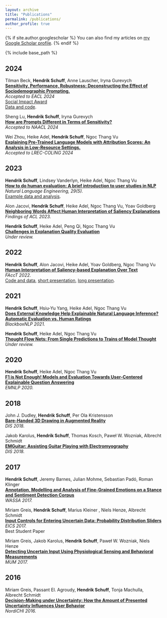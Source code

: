 ```yaml
---
layout: archive
title: "Publications"
permalink: /publications/
author_profile: true
---
```


{% if site.author.googlescholar %}
You can also find my articles on <a href="{{site.author.googlescholar}}">my Google Scholar profile</a>.
{% endif %}

{% include base_path %}


2024
----

Tilman Beck, <strong>Hendrik Schuff</strong>, Anne Lauscher, Iryna Gurevych  
<strong>[Sensitivity, Performance, Robustness: Deconstructing the Effect of Sociodemographic Prompting.](https://arxiv.org/abs/2309.07034)</strong>  
<i>Accepted to EACL 2024</i>  
<i class="fas fa-fw fa-trophy icon-pad-right" aria-hidden="true"></i> [Social Impact Award](https://2024.eacl.org/program/best-paper/)  
<i class="fab fa-fw fa-github icon-pad-right" aria-hidden="true"></i>[Data and code](https://github.com/UKPLab/arxiv2023-sociodemographic-prompting).

Sheng Lu, <strong>Hendrik Schuff</strong>, Iryna Gurevych  
<strong>[How are Prompts Different in Terms of Sensitivity?](https://arxiv.org/abs/2311.07230)</strong>  
<i>Accepted to NAACL 2024</i>

Wei Zhou, Heike Adel, <strong>Hendrik Schuff</strong>, Ngoc Thang Vu  
<strong>[Explaining Pre-Trained Language Models with Attribution Scores: An Analysis in Low-Resource Settings.](https://arxiv.org/abs/2403.05338)</strong>  
<i>Accepted to LREC-COLING 2024</i>

2023
----

<strong>Hendrik Schuff</strong>, Lindsey Vanderlyn, Heike Adel, Ngoc Thang Vu   
<strong>[How to do human evaluation: A brief introduction to user studies in NLP](https://www.cambridge.org/core/journals/natural-language-engineering/article/how-to-do-human-evaluation-a-brief-introduction-to-user-studies-in-nlp/85A5D9550233DFC3CF356DD7041E3306)</strong>  
<i>Natural Language Engineering, 29(5).</i>  
<i class="fab fa-fw fa-github icon-pad-right" aria-hidden="true"></i>[Example data and analysis](https://github.com/boschresearch/user-study-analysis).


Alon Jacovi, <strong>Hendrik Schuff</strong>, Heike Adel, Ngoc Thang Vu, Yoav Goldberg   
<strong>[Neighboring Words Affect Human Interpretation of Saliency Explanations](https://arxiv.org/abs/2305.02679)</strong>  
<i>Findings of ACL 2023.</i>

<strong>Hendrik Schuff</strong>, Heike Adel, Peng Qi, Ngoc Thang Vu<strong>  
[Challenges in Explanation Quality Evaluation](https://arxiv.org/abs/2210.07126)</strong>  
<i>Under review.</i>

2022
----

<strong>Hendrik Schuff</strong>, Alon Jacovi, Heike Adel, Yoav Goldberg, Ngoc Thang Vu  
<strong>[Human Interpretation of Saliency-based Explanation Over Text](https://dl.acm.org/doi/10.1145/3531146.3533127)</strong>  
<i>FAccT 2022.</i>  
<i class="fab fa-fw fa-github icon-pad-right" aria-hidden="true"></i>[Code and data](https://github.com/boschresearch/human-interpretation-saliency),
<i class="fa fa-video-camera icon-pad-right" aria-hidden="true"></i>[short presentation](https://www.youtube.com/watch?v=uDMZUOBcDoU),
<i class="fa fa-video-camera icon-pad-right" aria-hidden="true"></i>[long presentation](https://www.youtube.com/watch?v=mXL0YWSrwBU).

2021
----

<strong>Hendrik Schuff</strong>, Hsiu-Yu Yang, Heike Adel, Ngoc Thang Vu  
<strong>[Does External Knowledge Help Explainable Natural Language Inference? Automatic Evaluation vs. Human Ratings](https://aclanthology.org/2021.blackboxnlp-1.3/)</strong>  
<i>BlackboxNLP 2021.</i>  

<strong>Hendrik Schuff</strong>, Heike Adel, Ngoc Thang Vu  
<strong>[Thought Flow Nets: From Single Predictions to Trains of Model Thought](https://arxiv.org/abs/2107.12220)</strong>  
<i>Under review.</i>  

2020
----

<strong>Hendrik Schuff</strong>, Heike Adel, Ngoc Thang Vu  
<strong>[F1 is Not Enough! Models and Evaluation Towards User-Centered Explainable Question Answering](https://aclanthology.org/2020.emnlp-main.575/)</strong>  
<i>EMNLP 2020.</i>  

2018
----

John J. Dudley, <strong>Hendrik Schuff</strong>, Per Ola Kristensson   
<strong>[Bare-Handed 3D Drawing in Augmented Reality](https://api.repository.cam.ac.uk/server/api/core/bitstreams/f4636116-d52c-4b27-a393-91216d24a87c/content)</strong>  
<i>DIS 2018.</i>  

Jakob Karolus, <strong>Hendrik Schuff</strong>, Thomas Kosch, Paweł W. Wozniak, Albrecht Schmidt  
<strong>[EMGuitar: Assisting Guitar Playing with Electromyography](https://dl.acm.org/doi/10.1145/3196709.3196803)</strong>  
<i>DIS 2018.</i>  

2017
----

<strong>Hendrik Schuff</strong>, Jeremy Barnes, Julian Mohme, Sebastian Padó, Roman Klinger  
<strong>[Annotation, Modelling and Analysis of Fine-Grained Emotions on a Stance and Sentiment Detection Corpus](https://aclanthology.org/W17-5203/)</strong>  
<i>WASSA 2017.</i>  

Miriam Greis, <strong>Hendrik Schuff</strong>, Marius Kleiner , Niels Henze, Albrecht Schmidt  
<strong>[Input Controls for Entering Uncertain Data: Probability Distribution Sliders](https://dl.acm.org/doi/10.1145/3095805)</strong>  
<i>EICS 2017.</i>  
<i class="fas fa-fw fa-trophy icon-pad-right" aria-hidden="true"></i> Best Student Paper

Miriam Greis, Jakob Karolus, <strong>Hendrik Schuff</strong>, Paweł W. Wozniak, Niels Henze  
<strong>[Detecting Uncertain Input Using Physiological Sensing and Behavioral Measurements](https://jakob-karolus.de/publications/p299-greis.pdf)</strong>  
<i>MUM 2017.</i>  

2016
----

Miriam Greis, Passant El. Agroudy, <strong>Hendrik Schuff</strong>, Tonja Machulla, Albrecht Schmidt   
<strong>[Decision-Making under Uncertainty: How the Amount of Presented Uncertainty Influences User Behavior](https://dl.acm.org/doi/10.1145/2971485.2971535)</strong>  
<i>NordiCHI 2016.</i>  


